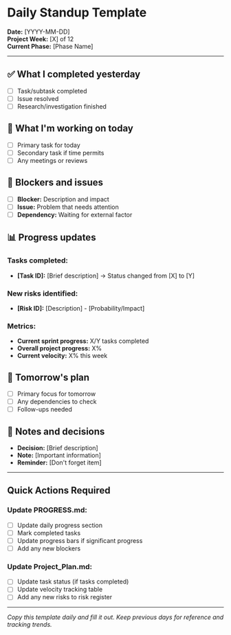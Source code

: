 # Daily Standup Template

**Date:** [YYYY-MM-DD]  
**Project Week:** [X] of 12  
**Current Phase:** [Phase Name]  

---

## ✅ What I completed yesterday

- [ ] Task/subtask completed
- [ ] Issue resolved
- [ ] Research/investigation finished

## 🎯 What I'm working on today

- [ ] Primary task for today
- [ ] Secondary task if time permits
- [ ] Any meetings or reviews

## 🚧 Blockers and issues

- [ ] **Blocker:** Description and impact
- [ ] **Issue:** Problem that needs attention
- [ ] **Dependency:** Waiting for external factor

## 📊 Progress updates

### Tasks completed:
- **[Task ID]:** [Brief description] → Status changed from [X] to [Y]

### New risks identified:
- **[Risk ID]:** [Description] - [Probability/Impact]

### Metrics:
- **Current sprint progress:** X/Y tasks completed
- **Overall project progress:** X% 
- **Current velocity:** X% this week

## 🎯 Tomorrow's plan

- [ ] Primary focus for tomorrow
- [ ] Any dependencies to check
- [ ] Follow-ups needed

## 📝 Notes and decisions

- **Decision:** [Brief description]
- **Note:** [Important information]
- **Reminder:** [Don't forget item]

---

## Quick Actions Required

### Update PROGRESS.md:
- [ ] Update daily progress section
- [ ] Mark completed tasks
- [ ] Update progress bars if significant progress
- [ ] Add any new blockers

### Update Project_Plan.md:
- [ ] Update task status (if tasks completed)
- [ ] Update velocity tracking table
- [ ] Add any new risks to risk register

---

*Copy this template daily and fill it out. Keep previous days for reference and tracking trends.*